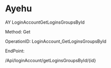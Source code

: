 #     Ayehu


AY LoginAccountGetLoginsGroupsById

Method: Get

OperationID: LoginAccount_GetLoginsGroupsById

EndPoint:

/Api/loginAccount/getLoginsGroupsById/{id}
